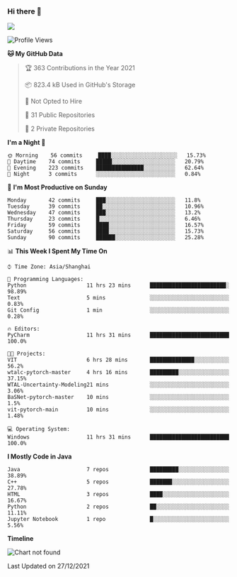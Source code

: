 ### Hi there 👋

<!--
**zhou-ning/zhou-ning** is a ✨ _special_ ✨ repository because its `README.md` (this file) appears on your GitHub profile.

Here are some ideas to get you started:

- 🔭 I’m currently working on ...
- 🌱 I’m currently learning ...
- 👯 I’m looking to collaborate on ...
- 🤔 I’m looking for help with ...
- 💬 Ask me about ...
- 📫 How to reach me: ...
- 😄 Pronouns: ...
- ⚡ Fun fact: ...
-->
![](https://github-readme-stats.vercel.app/api?username=zhou-ning)

<!--START_SECTION:waka-->
![Profile Views](http://img.shields.io/badge/Profile%20Views-1-blue)

**🐱 My GitHub Data** 

> 🏆 363 Contributions in the Year 2021
 > 
> 📦 823.4 kB Used in GitHub's Storage 
 > 
> 🚫 Not Opted to Hire
 > 
> 📜 31 Public Repositories 
 > 
> 🔑 2 Private Repositories  
 > 
**I'm a Night 🦉** 

```text
🌞 Morning    56 commits     ████░░░░░░░░░░░░░░░░░░░░░   15.73% 
🌆 Daytime    74 commits     █████░░░░░░░░░░░░░░░░░░░░   20.79% 
🌃 Evening    223 commits    ███████████████░░░░░░░░░░   62.64% 
🌙 Night      3 commits      ░░░░░░░░░░░░░░░░░░░░░░░░░   0.84%

```
📅 **I'm Most Productive on Sunday** 

```text
Monday       42 commits     ███░░░░░░░░░░░░░░░░░░░░░░   11.8% 
Tuesday      39 commits     ██░░░░░░░░░░░░░░░░░░░░░░░   10.96% 
Wednesday    47 commits     ███░░░░░░░░░░░░░░░░░░░░░░   13.2% 
Thursday     23 commits     █░░░░░░░░░░░░░░░░░░░░░░░░   6.46% 
Friday       59 commits     ████░░░░░░░░░░░░░░░░░░░░░   16.57% 
Saturday     56 commits     ████░░░░░░░░░░░░░░░░░░░░░   15.73% 
Sunday       90 commits     ██████░░░░░░░░░░░░░░░░░░░   25.28%

```


📊 **This Week I Spent My Time On** 

```text
⌚︎ Time Zone: Asia/Shanghai

💬 Programming Languages: 
Python                   11 hrs 23 mins      ████████████████████████░   98.89% 
Text                     5 mins              ░░░░░░░░░░░░░░░░░░░░░░░░░   0.83% 
Git Config               1 min               ░░░░░░░░░░░░░░░░░░░░░░░░░   0.28%

🔥 Editors: 
PyCharm                  11 hrs 31 mins      █████████████████████████   100.0%

🐱‍💻 Projects: 
VIT                      6 hrs 28 mins       ██████████████░░░░░░░░░░░   56.2% 
wtalc-pytorch-master     4 hrs 16 mins       █████████░░░░░░░░░░░░░░░░   37.15% 
WTAL-Uncertainty-Modeling21 mins             ░░░░░░░░░░░░░░░░░░░░░░░░░   3.06% 
BaSNet-pytorch-master    10 mins             ░░░░░░░░░░░░░░░░░░░░░░░░░   1.5% 
vit-pytorch-main         10 mins             ░░░░░░░░░░░░░░░░░░░░░░░░░   1.48%

💻 Operating System: 
Windows                  11 hrs 31 mins      █████████████████████████   100.0%

```

**I Mostly Code in Java** 

```text
Java                     7 repos             █████████░░░░░░░░░░░░░░░░   38.89% 
C++                      5 repos             ███████░░░░░░░░░░░░░░░░░░   27.78% 
HTML                     3 repos             ████░░░░░░░░░░░░░░░░░░░░░   16.67% 
Python                   2 repos             ██░░░░░░░░░░░░░░░░░░░░░░░   11.11% 
Jupyter Notebook         1 repo              █░░░░░░░░░░░░░░░░░░░░░░░░   5.56%

```


**Timeline**

![Chart not found](https://raw.githubusercontent.com/zhou-ning/zhou-ning/main/charts/bar_graph.png) 


 Last Updated on 27/12/2021
<!--END_SECTION:waka-->
